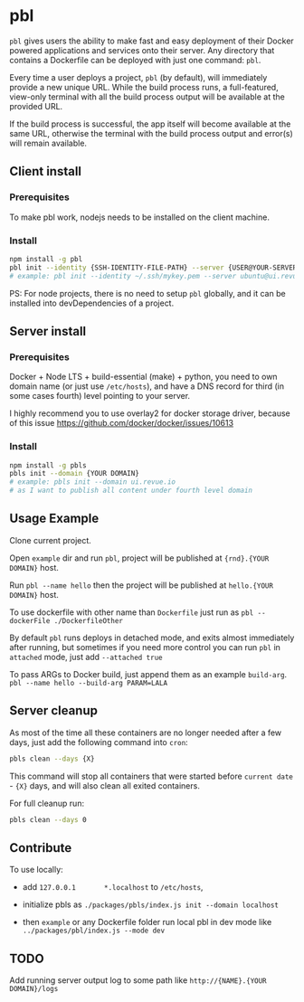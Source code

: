 # pbl

`pbl` gives users the ability to make fast and easy deployment of their Docker powered applications and services onto their server.
Any directory that contains a Dockerfile can be deployed with just one command: `pbl`.

Every time a user deploys a project, `pbl` (by default), will immediately
provide a new unique URL.
While the build process runs, a full-featured, view-only terminal with all the build
process output will be available at the provided URL.

If the build process is successful, the app itself will become available at the same URL, otherwise the terminal with the build process output and error(s) will remain available.

## Client install

### Prerequisites

To make pbl work, nodejs needs to be installed on the client machine.

### Install

```bash
npm install -g pbl
pbl init --identity {SSH-IDENTITY-FILE-PATH} --server {USER@YOUR-SERVER-HOST-OR-IP}
# example: pbl init --identity ~/.ssh/mykey.pem --server ubuntu@ui.revue.io
```

PS: For node projects, there is no need to setup `pbl` globally,
and it can be installed into devDependencies of a project.

## Server install

### Prerequisites

Docker + Node LTS + build-essential (make) + python,
you need to own domain name (or just use `/etc/hosts`),
and have a DNS record for third (in some cases fourth) level pointing to your server.

I highly recommend you to use overlay2 for docker storage driver, because of this issue
https://github.com/docker/docker/issues/10613

### Install

```bash
npm install -g pbls
pbls init --domain {YOUR DOMAIN}
# example: pbls init --domain ui.revue.io
# as I want to publish all content under fourth level domain
```

## Usage Example

Clone current project.

Open `example` dir and run `pbl`, project will be published at `{rnd}.{YOUR DOMAIN}` host.

Run `pbl --name hello` then the project will be published at `hello.{YOUR DOMAIN}` host.

To use dockerfile with other name than `Dockerfile` just run as `pbl --dockerFile ./DockerfileOther`

By default `pbl` runs deploys in detached mode, and exits almost immediately after running,
but sometimes if you need more control you can run `pbl` in `attached` mode,
just add `--attached true`

To pass ARGs to Docker build, just append them as an example `build-arg`.
`pbl --name hello --build-arg PARAM=LALA`

## Server cleanup

As most of the time all these containers are no longer needed after a few days, just add the following command into `cron`:

```bash
pbls clean --days {X}
```

This command will stop all containers that were started before `current date` - `{X}` days, and will also clean all exited containers.

For full cleanup run:

```bash
pbls clean --days 0
```

## Contribute

To use locally:

* add `127.0.0.1       *.localhost` to `/etc/hosts`,

* initialize pbls as `./packages/pbls/index.js init --domain localhost`

* then `example` or any Dockerfile folder run local pbl in dev mode like `../packages/pbl/index.js --mode dev`

## TODO

Add running server output log to some path like `http://{NAME}.{YOUR DOMAIN}/logs`
